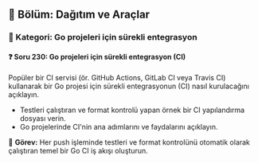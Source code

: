 ## 📘 Bölüm: Dağıtım ve Araçlar
### 🔹 Kategori: Go projeleri için sürekli entegrasyon
#### ❓ Soru 230: Go projeleri için sürekli entegrasyon (CI)

Popüler bir CI servisi (ör. GitHub Actions, GitLab CI veya Travis CI) kullanarak bir Go projesi için sürekli entegrasyonun (CI) nasıl kurulacağını açıklayın.

- Testleri çalıştıran ve format kontrolü yapan örnek bir CI yapılandırma dosyası verin.
- Go projelerinde CI'nin ana adımlarını ve faydalarını açıklayın.

🔧 **Görev:** Her push işleminde testleri ve format kontrolünü otomatik olarak çalıştıran temel bir Go CI iş akışı oluşturun.
